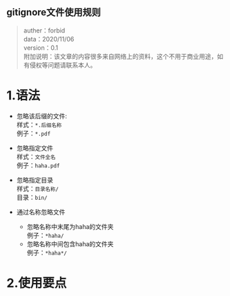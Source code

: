 gitignore文件使用规则
--------------------

>auther：forbid  
data：2020/11/06   
version：0.1  
附加说明：该文章的内容很多来自网络上的资料，这个不用于商业用途，如有侵权等问题请联系本人。


# 1.语法

* 忽略该后缀的文件:  
样式：``*.后缀名称  ``  
例子：``*.pdf``

* 忽略指定文件  
样式：``文件全名``  
例子：``haha.pdf``  

* 忽略指定目录  
样式：``目录名称/``    
目录：``bin/``  

* 通过名称忽略文件
    * 忽略名称中末尾为haha的文件夹  
        例子：``*haha/``  
    * 忽略名称中间包含haha的文件夹  
        例子：``*haha*/``  

# 2.使用要点
